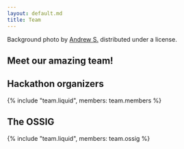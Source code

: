 ```yaml
---
layout: default.md
title: Team
---
```

<!-- Added floating credits for background photo -->
<div class="photo-credits">
  Background photo by
  <a href="https://flic.kr/p/fbNRhR" target="_blank" rel="noopener">Andrew S.</a>
  distributed under a
  <a href="https://creativecommons.org/licenses/by-sa/2.0/" target="_blank" rel="noopener"><i class="fab fa-creative-commons"></i><i class="fa-brands fa-creative-commons-by"></i><i class="fa-brands fa-creative-commons-sa"></i></a>
  license.
</div>

<!-- set background image -->
<style>
  body {
    background: url('../_img/background_imgs/brisbane_6.jpg') no-repeat center center/cover;
  }
</style>


<section class="content">

# Meet our amazing team!

## Hackathon organizers

{% include "team.liquid", members: team.members %}

## The OSSIG

{% include "team.liquid", members: team.ossig %}

</section>
